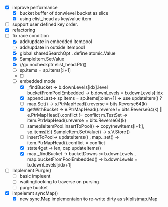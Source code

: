 - [x] improve performance
  - [x] bucket buffer of donwlevel bucket as slice
  - [x] using elist_head as key/value item
- [ ] support user defined key order.
- [x] refactoring
- [ ] fix race condition
  - [x] add/update  in embedded itempool 
  - [ ] add/update  in outside itempool
  - [x] global sharedSearchOpt . define atomic.Value
  - [x] SampleItem.SetValue
  - [x] //go:nocheckptr elist_head.Ptr()
  - [ ] sp.items = sp.items[:i+1]
  - [ ] 
  - [ ] embedded mode
    - [x] _findBucket -> b.downLevels[idx].level  bucketFromPoolEmbedded -> b.downLevels = b.downLevels[:idx
    - [x] appendLast-> sp.items = sp.items[:olen+1] -> use updateItem() ?
    - [ ] map.Set() -> s.PtrMapHead().reverse = bits.Reverse64(k)
    - [x] getWithBucket -> e.PtrMapHead().reverse != bits.Reverse64(k) || e.PtrMapHead().conflict != conflict  m.TestSet -> item.PtrMapHead().reverse = bits.Reverse64(k)
    - [ ] samepleItemPool.insertToPool() -> copy(newItems[i+1:], sp.items[i:])  SampleItem.SetValue() -> s.V.Store()
    - [ ] insertToPool-> updateItems() , map._set() -> item.PtrMapHead().conflict = conflict
    - [x] state4get -> len, cap   updateItems()    
    - [x] map._findBucket -> bucketDowns := b.downLevels , map.bucketFromPoolEmbedded() -> b.downLevels = b.downLevels[:idx+1]
- [ ] Implement Purge()
  - [ ] basic impleent
  - [ ] waiting/locking to traverse on pursing
  - [ ] purge bucket
- [x] impelemnt syncMap()
  - [x] new sync.Map implementaion to re-write dirty as skiplistmap.Map 